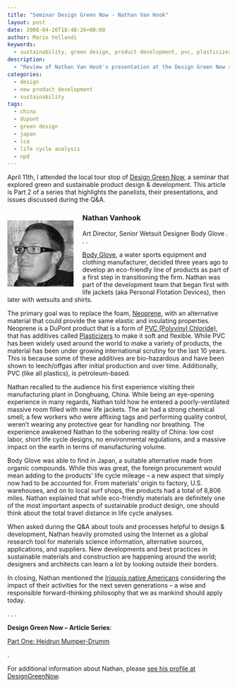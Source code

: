```yaml
---
title: "Seminar Design Green Now - Nathan Van Hook"
layout: post
date: 2008-04-26T18:48:26+00:00
author: Mario Vellandi
keywords:
  - sustainability, green design, product development, pvc, plasticizers, neoprene, china, lca, toxicity, life cycle
description:
  - "Review of Nathan Van Hook's presentation at the Design Green Now seminar, held in Cal State Long Beach in April 2008. Topic -- Wetsuit production for Body Glove"
categories:
  - design
  - new product development
  - sustainability
tags:
  - china
  - dupont
  - green design
  - japan
  - lca
  - life cycle analysis
  - npd
---
```

April 11th, I attended the local tour stop of [Design Green Now](http://www.designgreennow.com/ "Design Green Now conference Long Beach"), a seminar that explored green and sustainable product design & development. This article is Part 2 of a series that highlights the panelists, their presentations, and issues discussed during the Q&A.

<img class="alignleft" style="margin: 25px 20px 10px 0;" src="/images/2008/dgn-panelist-vanhook.jpg" alt="design green now nathan van hook bodyglove designer" width="150" height="150" align="left" />

### Nathan Vanhook

Art Director, Senior Wetsuit Designer
Body Glove 
. . .

[Body Glove](http://www.bodyglove.com "Body Glove water sports equipment and clothing manufacturer"), a water sports equipment and clothing manufacturer, decided three years ago to develop an eco-friendly line of products as part of a first step in transitioning the firm. Nathan was part of the development team that began first with life jackets (aka Personal Flotation Devices), then later with wetsuits and shirts.

The primary goal was to replace the foam, [Neoprene](http://en.wikipedia.org/wiki/Neoprene "Neoprene DuPont elastomer polychloroprene"), with an alternative material that could provide the same elastic and insulating properties. Neoprene is a DuPont product that is a form of [PVC (Polyvinyl Chloride)](http://en.wikipedia.org/wiki/Pvc "PVC polyvinyl chloride article on Wikipedia"), that has additives called [Plasticizers](http://en.wikipedia.org/wiki/Plasticizer "Plasticizer article on Wikipedia") to make it soft and flexible. While PVC has been widely used around the world to make a variety of products, the material has been under growing international scrutiny for the last 10 years. This is because some of these additives are bio-hazardous and have been shown to leech/offgas after initial production and over time. Additionally, PVC (like all plastics), is petroleum-based.

Nathan recalled to the audience his first experience visiting their manufacturing plant in Donghuang, China. While being an eye-opening experience in many regards, Nathan told how he entered a poorly-ventilated massive room filled with new life jackets. The air had a strong chemical smell; a few workers who were affixing tags and performing quality control, weren&#8217;t wearing any protective gear for handling nor breathing. The experience awakened Nathan to the sobering reality of China: low cost labor, short life cycle designs, no environmental regulations, and a massive impact on the earth in terms of manufacturing volume.

Body Glove was able to find in Japan, a suitable alternative made from organic compounds. While this was great, the foreign procurement would mean adding to the products&#8217; life cycle mileage &#8211; a new aspect that simply now had to be accounted for. From materials&#8217; origin to factory, U.S. warehouses, and on to local surf shops, the products had a total of 8,806 miles. Nathan explained that while eco-friendly materials are definitely one of the most important aspects of sustainable product design, one should think about the total travel distance in life cycle analyses.

When asked during the Q&A about tools and processes helpful to design & development, Nathan heavily promoted using the Internet as a global research tool for materials science information, alternative sources, applications, and suppliers. New developments and best practices in sustainable materials and construction are happening around the world; designers and architects can learn a lot by looking outside their borders.

In closing, Nathan mentioned the [Iriquois native Americans](http://en.wikipedia.org/wiki/Iriquois "Iriquois native Americans article on Wikipedia") considering the impact of their activities for the next seven generations &#8211; a wise and responsible forward-thinking philosophy that we as mankind should apply today.

. . .

**Design Green Now &#8211; Article Series**:

[Part One: Heidrun Mumper-Drumm](../seminar-design-green-now-part-1/ "Heidrun Mumper-Drumm")

.

For additional information about Nathan, please [see his profile at DesignGreenNow](http://www.designgreennow.com/2008/03/13/nathan-vanhook/ "Nathan Vanhook profile on Design Green Now conference website").
